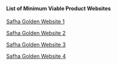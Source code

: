 #### List of Minimum Viable Product Websites

[Safha Golden Website 1](https://safha-web-git-safha-web-1-yat.vercel.app)

[Safha Golden Website 2](https://safha-web-git-safha-web-2-yat.vercel.app)

[Safha Golden Website 3](https://safha-web-git-safha-web-3-yat.vercel.app)

[Safha Golden Website 4](https://safha-web-git-safha-web-4-yat.vercel.app)
